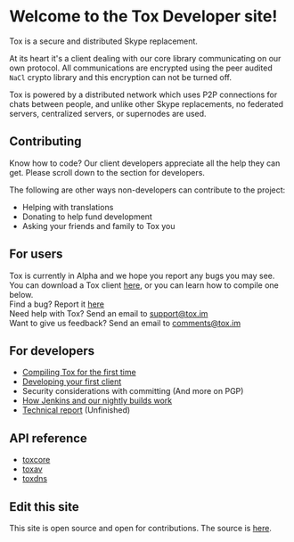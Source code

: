 Welcome to the Tox Developer site!
==================================

Tox is a secure and distributed Skype replacement.

At its heart it's a client dealing with our core library communicating
on our own protocol. All communications are encrypted using the peer
audited `NaCl` crypto library and this encryption can not be turned off.

Tox is powered by a distributed network which uses P2P connections for
chats between people, and unlike other Skype replacements, no federated
servers, centralized servers, or supernodes are used.

Contributing
------------

Know how to code? Our client developers appreciate all the help they can
get. Please scroll down to the section for developers.

The following are other ways non-developers can contribute to the
project:

-   Helping with translations
-   Donating to help fund development
-   Asking your friends and family to Tox you

For users
---------

Tox is currently in Alpha and we hope you report any bugs you may see.  
You can download a Tox client [here](https://wiki.tox.im/Binaries), or
you can learn how to compile one below.  
Find a bug? Report it [here](https://support.tox.im)  
Need help with Tox? Send an email to <support@tox.im>  
Want to give us feedback? Send an email to <comments@tox.im>  

For developers
--------------

- [Compiling Tox for the first time](compiling.html)
- [Developing your first client](dev.html)
- Security considerations with committing (And more on PGP)
- [How Jenkins and our nightly builds work](jenkins.html)
- [Technical report](https://tox.im/tox.pdf) (Unfinished)

API reference
-------------

-   [toxcore](https://libtoxcore.so/api/tox_8h.html)
-   [toxav](https://libtoxcore.so/api/toxav_8h.html)
-   [toxdns](https://libtoxcore.so/api/toxdns_8h.html)

Edit this site
--------------

This site is open source and open for contributions. The source is
[here](https://github.com/ValaTox/wiki).
